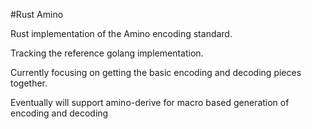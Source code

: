#Rust Amino

Rust implementation of the Amino encoding standard.

Tracking the reference golang implementation.

Currently focusing on getting the basic encoding and decoding pieces together.

Eventually will support amino-derive for macro based generation of encoding and decoding